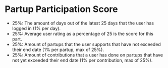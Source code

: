 # Partup Participation Score

- 25%: The amount of days out of the latest 25 days that the user has logged in (1% per day).
- 25%: Average user rating as a percentage of 25 is the score for this part.
- 25%: Amount of partups that the user supports that have not exceeded their end date (1% per partup, max of 25%).
- 25%: Amount of contributions that a user has done on partups that have not yet exceeded their end date (1% per contribution, max of 25%).

